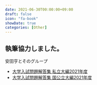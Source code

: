 ```yaml
---
date: 2021-06-30T00:00:00+09:00
draft: false
icon: "fa-book"
showDate: true
categories: [Other]
---
```


## 執筆協力しました。

安田亨とそのグループ  
* [大学入試問題解答集 私立大編2021年度](https://www.amazon.co.jp/dp/4908003262/ref=cm_sw_r_cp_apa_glt_i_JTTPJ288AN2BXN8979DW)  
* [大学入試問題解答集 国公立大編2021年度](https://www.amazon.co.jp/dp/4908003270/ref=cm_sw_r_cp_apa_glt_i_FZEERNVC176BYC5G0S14?_encoding=UTF8&psc=1)
